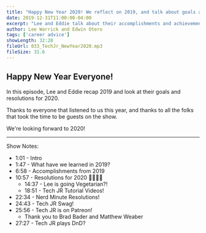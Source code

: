 ```yaml
---
title: "Happy New Year 2020! We reflect on 2019, and talk about goals and plans for next year."
date: 2019-12-31T11:00:00-04:00
excerpt: "Lee and Eddie talk about their accomplishments and achievements in 2019, as well as resolutions and goals for 2020."
author: Lee Warrick and Edwin Otero
tags: ['career advice']
showLength: 32:28
fileUrl: 033_TechJr_NewYear2020.mp3
fileSize: 31.6
---
```


## Happy New Year Everyone!

In this episode, Lee and Eddie recap 2019 and look at their goals and resolutions for 2020.

Thanks to everyone that listened to us this year, and thanks to all the folks that took the time to be guests on the show.

We're looking forward to 2020!

---

Show Notes:

* 1:01 - Intro
* 1:47 - What have we learned in 2019?
* 6:58 - Accomplishments from 2019
* 10:57 - Resolutions for 2020 🥦🙅‍♂️🍺
  * 14:37 - Lee is going Vegetarian?!
  * 18:51 - Tech JR Tutorial Videos!
* 22:34 - Nerd Minute Resolutions!
* 24:43 - Tech JR Swag!
* 25:56 - Tech JR is on Patreon!
  * Thank you to Brad Bader and Matthew Weaber
* 27:27 - Tech JR plays DnD?